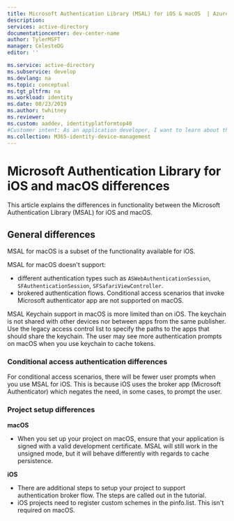 ```yaml
---
title: Microsoft Authentication Library (MSAL) for iOS & macOS  | Azure
description: 
services: active-directory
documentationcenter: dev-center-name
author: TylerMSFT
manager: CelesteDG
editor: ''

ms.service: active-directory
ms.subservice: develop
ms.devlang: na
ms.topic: conceptual
ms.tgt_pltfrm: na
ms.workload: identity
ms.date: 08/23/2019
ms.author: twhitney
ms.reviewer: 
ms.custom: aaddev, identityplatformtop40
#Customer intent: As an application developer, I want to learn about the Microsoft Authentication Library for macOS and iOS differences so I can decide if this platform meets my application development needs and requirements.
ms.collection: M365-identity-device-management
---
```


# Microsoft Authentication Library for iOS and macOS differences

This article explains the differences in functionality between the Microsoft Authentication Library (MSAL) for iOS and macOS.

## General differences

MSAL for macOS is a subset of the functionality available for iOS.

MSAL for macOS doesn't support:

- different authentication types such as `ASWebAuthenticationSession`, `SFAuthenticationSession`, `SFSafariViewController`.
- brokered authentication flows. Conditional access scenarios that invoke Microsoft authenticator app are not supported on macOS.

MSAL Keychain support in macOS is more limited than on iOS. The keychain is not shared with other devices nor between apps from the same publisher. Use the legacy access control list to specify the paths to the apps that should share the keychain. The user may see more authentication prompts on macOS when you use keychain to cache tokens.

### Conditional access authentication differences

For conditional access scenarios, there will be fewer user prompts when you use MSAL for iOS. This is because iOS uses the broker app (Microsoft Authenticator) which negates the need, in some cases, to prompt the user.

### Project setup differences

**macOS**

- When you set up your project on macOS, ensure that your application is signed with a valid development certificate. MSAL will still work in the unsigned mode, but it will behave differently with regards to cache persistence.

**iOS**

- There are additional steps to setup your project to support authentication broker flow. The steps are called out in the tutorial.
- iOS projects need to register custom schemes in the pinfo.list. This isn't required on macOS.